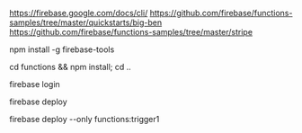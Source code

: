 https://firebase.google.com/docs/cli/
https://github.com/firebase/functions-samples/tree/master/quickstarts/big-ben
https://github.com/firebase/functions-samples/tree/master/stripe

npm install -g firebase-tools

cd functions && npm install; cd ..

firebase login

firebase deploy

firebase deploy --only functions:trigger1
